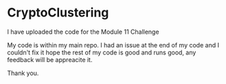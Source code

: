 # CryptoClustering



I have uploaded the code for the Module 11 Challenge

My code is within my main repo.
I had an issue at the end of my code and I couldn't fix it hope the rest of my code is good and runs good, any feedback will be appreacite it.

Thank you.
